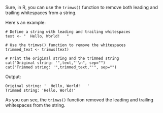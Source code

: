 Sure, in R, you can use the `trimws()` function to remove both leading and trailing whitespaces from a string.

Here's an example:

```
# Define a string with leading and trailing whitespaces
text <- "  Hello, World!   "

# Use the trimws() function to remove the whitespaces
trimmed_text <- trimws(text)

# Print the original string and the trimmed string
cat("Original string: '",text,"'\n", sep="")
cat("Trimmed string: '",trimmed_text,"'", sep="")
```

Output:
```
Original string: '  Hello, World!   '
Trimmed string: 'Hello, World!'
```

As you can see, the `trimws()` function removed the leading and trailing whitespaces from the string.